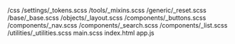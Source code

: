 /css
  /settings/_tokens.scss
  /tools/_mixins.scss
  /generic/_reset.scss
  /base/_base.scss
  /objects/_layout.scss
  /components/_buttons.scss
  /components/_nav.scss
  /components/_search.scss
  /components/_list.scss
  /utilities/_utilities.scss
  main.scss
index.html
app.js
